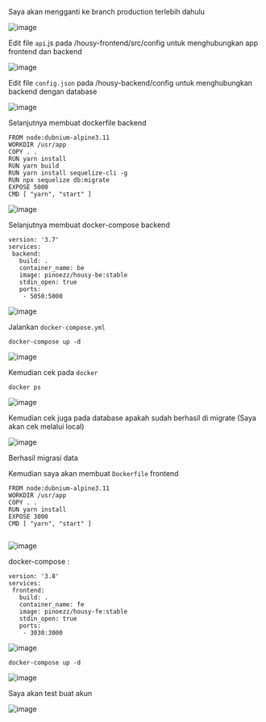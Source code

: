 Saya akan mengganti ke branch production terlebih dahulu

![image](https://user-images.githubusercontent.com/106061407/176349334-ef8b535e-4fa0-4c87-a9f6-ea75ea8d8ae6.png)

Edit file `api`.js pada /housy-frontend/src/config untuk menghubungkan app frontend dan backend

![image](https://user-images.githubusercontent.com/106061407/176350029-0649e568-9957-4b5d-b842-7fbc6003c5cb.png)

Edit file `config.json` pada /housy-backend/config untuk menghubungkan backend dengan database

![image](https://user-images.githubusercontent.com/106061407/176350773-85b0fab3-51af-4994-bb11-5b6352ebc133.png)


Selanjutnya membuat dockerfile backend

```
FROM node:dubnium-alpine3.11
WORKDIR /usr/app
COPY . .
RUN yarn install
RUN yarn build
RUN yarn install sequelize-cli -g
RUN npx sequelize db:migrate
EXPOSE 5000
CMD [ "yarn", "start" ]

```

![image](https://user-images.githubusercontent.com/106061407/176650992-f93d3bdf-69c7-4791-9996-12e5c1a193f3.png)


Selanjutnya membuat docker-compose backend

```
version: '3.7'
services:
 backend:
   build: .
   container_name: be
   image: pinoezz/housy-be:stable
   stdin_open: true
   ports:
    - 5050:5000
```

![image](https://user-images.githubusercontent.com/106061407/176355566-b9904f5d-6f84-4e09-b03b-71eac12bdb50.png)

Jalankan `docker-compose.yml` 

```
docker-compose up -d
```

![image](https://user-images.githubusercontent.com/106061407/176361665-0bcd410a-6a0f-439a-afaa-15c1096b2b4d.png)

Kemudian cek pada `docker` 

```
docker ps
```

![image](https://user-images.githubusercontent.com/106061407/176365877-e06494b4-ac2c-4b1a-8762-6a7a4a68190b.png)

Kemudian cek juga pada database apakah sudah berhasil di migrate (Saya akan cek melalui local)

![image](https://user-images.githubusercontent.com/106061407/176366075-b7cf78d7-eb58-42ab-8100-24a7d93f5095.png)

Berhasil migrasi data 

Kemudian saya akan membuat `Dockerfile` frontend

```
FROM node:dubnium-alpine3.11
WORKDIR /usr/app
COPY . .
RUN yarn install
EXPOSE 3000
CMD [ "yarn", "start" ]


```

![image](https://user-images.githubusercontent.com/106061407/176650592-a04398b7-6be9-4a3f-8f2f-9bdcf5291631.png)

docker-compose :

```
version: '3.8'
services:
 frontend:
   build: .
   container_name: fe
   image: pinoezz/housy-fe:stable
   stdin_open: true
   ports:
    - 3030:3000
```

![image](https://user-images.githubusercontent.com/106061407/176432830-17a65beb-8ee0-416c-96f1-c44cb024f472.png)

```
docker-compose up -d
```

![image](https://user-images.githubusercontent.com/106061407/176650684-688c001f-37aa-44e1-ad17-7705fbdb05ba.png)



Saya akan test buat akun

![image](https://user-images.githubusercontent.com/106061407/176441900-af6f0d00-a0fc-4586-8e2b-45e5eb373e6d.png)

